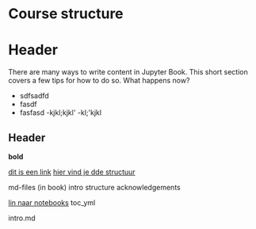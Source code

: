 Course structure
=======================

# Header

There are many ways to write content in Jupyter Book. This short section
covers a few tips for how to do so.
What happens now? 
- sdfsadfd
- fasdf 
- fasfasd
	-kjkl;kjkl'
	-kl;'kjkl

## Header

**bold**

[dit is een link](https"//github.com)
[hier vind je dde structuur](structure.md)

md-files (in book)
intro
structure
acknowledgements

[lin naar notebooks](notebookds/1_coastal_classification.ipnb)
toc_yml

intro.md